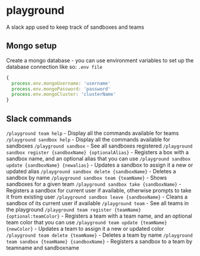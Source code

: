 # playground
A slack app used to keep track of sandboxes and teams

## Mongo setup
Create a mongo database - you can use environment variables to set up the database connection like so:
`.env file`
```javascript
{
  process.env.mongoUsername: 'username'
  process.env.mongoPassword: 'password'
  process.env.mongoCluster: 'clusterName'
}
```

## Slack commands
`/playground team help` - Display all the commands available for teams
`/playground sandbox help` - Display all the commands available for sandboxes
`/playground sandbox` - See all sandboxes registered
`/playground sandbox register {sandboxName} {optionalAlias}` - Registers a box with a sandbox name, and an optional alias that you can use
`/playground sandbox update {sandboxName} {newalias}` - Updates a sandbox to assign it a new or updated alias
`/playground sandbox delete {sandboxName}` - Deletes a sandbox by name
`/playground sandbox team {teamName}` - Shows sandboxes for a given team
`/playground sandbox take {sandboxName}` - Registers a sandbox for current user if available, otherwise prompts to take it from existing user
`/playground sandbox leave {sandboxName}` - Cleans a sandbox of its current user if available
`/playground team` - See all teams in the playground
`/playground team register {teamName} {optional:teamColor}` - Registers a team with a team name, and an optional team color that you can use
`/playground team update {teamName} {newColor}` - Updates a team to assign it a new or updated color
`/playground team delete {teamName}` - Deletes a team by name
`/playground team sandbox {teamName} {sandboxName}` - Registers a sandbox to a team by teamname and sandboxname